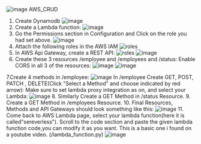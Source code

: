 ![image](https://github.com/user-attachments/assets/ea3dac8a-a8c1-4773-9132-e81b3cd88c09) AWS_CRUD
1. Create Dynamodb
  ![image](https://github.com/user-attachments/assets/f490744c-6735-4d26-8253-a0a2ce518291)
2. Create a Lambda function:
   ![image](https://github.com/user-attachments/assets/c6e3e27b-5e0b-4176-8766-2ff0f2605a78)
3. Go the Permissions section in Configuration and Click on the role you had set above.
   ![image](https://github.com/user-attachments/assets/ec61a03b-048e-43fb-824e-73654811ce1a)
4. Attach the following roles in the AWS IAM 
 ![roles](https://github.com/user-attachments/assets/4268db1f-7e1f-4875-bfc4-98653cd898ec)
5. In AWS Api Gateway, create a REST API:
   ![roles](https://github.com/user-attachments/assets/b1ef5e2d-9b1b-4262-b06a-3d7144086cdf)
   ![image](https://github.com/user-attachments/assets/c3654fb7-6502-4e7f-bead-fa108baa84da)
6. Create these 3 resources /employee and /employees and /status:
   Enable CORS in all 3 of the resources:
   ![image](https://github.com/user-attachments/assets/dba8111a-aa44-4e6d-963d-97e9fbb045f1)
   ![image](https://github.com/user-attachments/assets/9cb6804b-c255-4cd7-96d4-e570f5eebb1f)

7.Create 4 methods in /employee:
 ![image](https://github.com/user-attachments/assets/0d2bee72-3252-43a5-a94f-46d1fff56441)
 In /employee Create GET, POST, PATCH , DELETE(Click "Select a Method" and choose indicated by red arrow):
 Make sure to set lambda proxy integration as on, and select your Lambda:
  ![image](https://github.com/user-attachments/assets/2fe393c6-1c87-44d4-8037-945a9c536c51)
8. Similarly Create a GET Method in /status Resource.
9. Create a GET Method in /employees Resource.
10. Final Resources, Methods and API Gateways should look something like this:
 ![image](https://github.com/user-attachments/assets/6b6b6bf6-e1bd-43ea-9c61-2b26654ae973)
11. Come back to AWS Lambda page, select your lambda function(here it is called"sereverless"). 
Scroll to the code section and paste the given lambda function code,you can modify it as you want.
This is a basic one i found on a youtube video. (/lambda_function.py)
 ![image](https://github.com/user-attachments/assets/d4797eec-ee23-4dfa-85f4-f8e07b8c6fb0)
